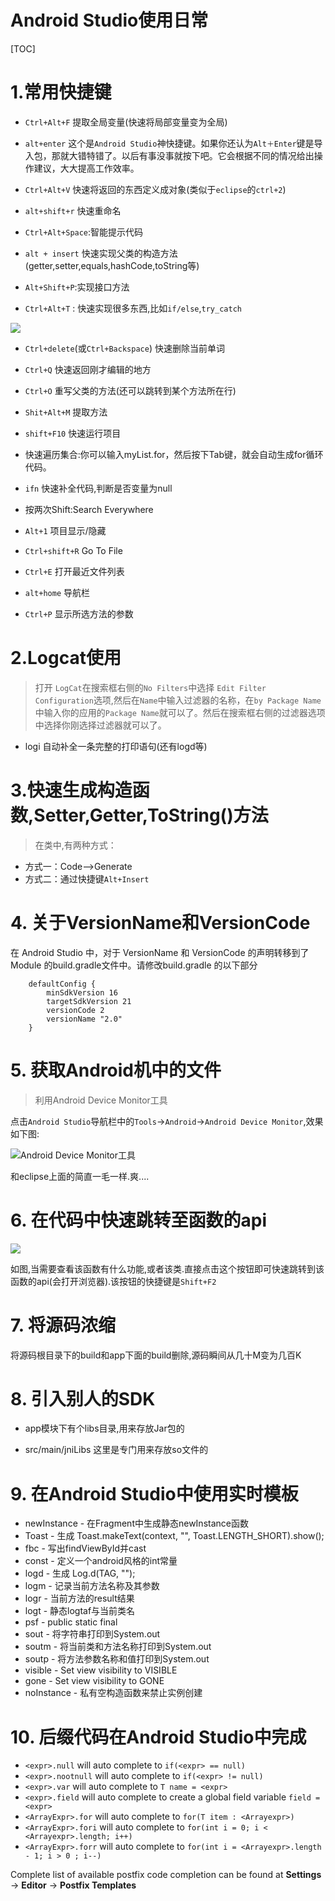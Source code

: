 # Android Studio使用日常 

[TOC]

# 1.常用快捷键

 - `Ctrl+Alt+F` 提取全局变量(快速将局部变量变为全局)

 - `alt+enter` 这个是`Android Studio`神快捷键。如果你还认为`Alt＋Enter`键是导入包，那就大错特错了。以后有事没事就按下吧。它会根据不同的情况给出操作建议，大大提高工作效率。

 - `Ctrl+Alt+V` 快速将返回的东西定义成对象(类似于`eclipse`的`ctrl+2`)

 - `alt+shift+r`  快速重命名

 - `Ctrl+Alt+Space`:智能提示代码

 - `alt + insert`  快速实现父类的构造方法(getter,setter,equals,hashCode,toString等)

 - `Alt+Shift+P`:实现接口方法
 - `Ctrl+Alt+T` : 快速实现很多东西,比如`if/else`,`try_catch`
 
![](http://olg7c0d2n.bkt.clouddn.com/17-2-26/48308793-file_1488118565497_bfe1.png)

 - `Ctrl+delete`(或`Ctrl+Backspace`) 快速删除当前单词

 - `Ctrl+Q`  快速返回刚才编辑的地方
 - `Ctrl+O`  重写父类的方法(还可以跳转到某个方法所在行)
 
 - `Shit+Alt+M` 提取方法
	
 - `shift+F10`  快速运行项目
 - 快速遍历集合:你可以输入myList.for，然后按下Tab键，就会自动生成for循环代码。	
 - `ifn`  快速补全代码,判断是否变量为null

 - 按两次Shift:Search Everywhere

 - `Alt+1`  项目显示/隐藏

 - `Ctrl+shift+R`  Go To File

 - `Ctrl+E` 打开最近文件列表

 - `alt+home` 导航栏

 - `Ctrl+P` 显示所选方法的参数

# 2.Logcat使用

>打开 `LogCat`在搜索框右侧的`No Filters`中选择 `Edit Filter Configuration`选项,然后在`Name`中输入过滤器的名称，在`by Package Name`中输入你的应用的`Package Name`就可以了。然后在搜索框右侧的过滤器选项中选择你刚选择过滤器就可以了。

- logi 自动补全一条完整的打印语句(还有logd等)

# 3.快速生成构造函数,Setter,Getter,ToString()方法

>在类中,有两种方式：

 - 方式一：Code-->Generate
 - 方式二：通过快捷键`Alt+Insert`

# 4. 关于VersionName和VersionCode

在 Android Studio 中，对于 VersionName 和 VersionCode 的声明转移到了 Module 的build.gradle文件中。请修改build.gradle 的以下部分

		defaultConfig {
	        minSdkVersion 16
	        targetSdkVersion 21
	        versionCode 2
	        versionName "2.0"
	    }

# 5. 获取Android机中的文件
>利用Android Device Monitor工具

点击`Android Studio`导航栏中的`Tools`->`Android`->`Android Device Monitor`,效果如下图:

![Android Device Monitor工具](http://olg7c0d2n.bkt.clouddn.com/17-2-24/49351660-file_1487943471539_4208.png)

和eclipse上面的简直一毛一样.爽....

# 6. 在代码中快速跳转至函数的api

![](http://olg7c0d2n.bkt.clouddn.com/17-2-27/71297359-file_1488172308728_20ad.png)

如图,当需要查看该函数有什么功能,或者该类.直接点击这个按钮即可快速跳转到该函数的api(会打开浏览器).该按钮的快捷键是`Shift+F2`

# 7. 将源码浓缩

将源码根目录下的build和app下面的build删除,源码瞬间从几十M变为几百K

# 8. 引入别人的SDK

- app模块下有个libs目录,用来存放Jar包的

- src/main/jniLibs  这里是专门用来存放so文件的

# 9. 在Android Studio中使用实时模板

- newInstance - 在Fragment中生成静态newInstance函数
- Toast - 生成 Toast.makeText(context, "", Toast.LENGTH_SHORT).show();
- fbc - 写出findViewById并cast
- const - 定义一个android风格的int常量
- logd - 生成 Log.d(TAG, "");
- logm - 记录当前方法名称及其参数
- logr - 当前方法的result结果
- logt - 静态logtaf与当前类名
- psf - public static final
- sout - 将字符串打印到System.out
- soutm - 将当前类和方法名称打印到System.out
- soutp - 将方法参数名称和值打印到System.out
- visible - Set view visibility to VISIBLE
- gone - Set view visibility to GONE
- noInstance - 私有空构造函数来禁止实例创建

# 10. 后缀代码在Android Studio中完成

  + `<expr>.null` will auto complete to `if(<expr> == null)`
  + `<expr>.nootnull` will auto complete to `if(<expr> != null)`
  + `<expr>.var` will auto complete to `T name = <expr>`
  + `<expr>.field` will auto complete to create a global field variable `field = <expr>`
  + `<ArrayExpr>.for` will auto complete to `for(T item : <Arrayexpr>)`
  + `<ArrayExpr>.fori` will auto complete to `for(int i = 0; i < <Arrayexpr>.length; i++)`
  + `<ArrayExpr>.forr` will auto complete to `for(int i = <Arrayexpr>.length - 1; i > 0 ; i--)`


Complete list of available postfix code completion can be found at **Settings** → **Editor** → **Postfix Templates**

